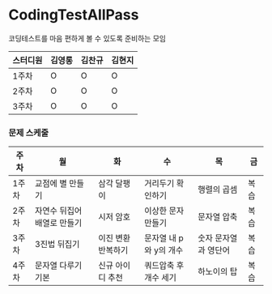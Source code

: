 # CodingTestAllPass
코딩테스트를 마음 편하게 볼 수 있도록 준비하는 모임

스터디원|김영롱|김찬규|김현지|
---|---|---|---|
1주차|O|O|O|
2주차|O|O|O|
3주차|O|O|O|

### 문제 스케줄
주차|월|화|수|목|금
---|---|---|---|---|---|
1주차|교점에 별 만들기|삼각 달팽이|거리두기 확인하기|행렬의 곱셈|복습
2주차|자연수 뒤집어 배열로 만들기|시저 암호|이상한 문자 만들기|문자열 압축|복습
3주차|3진법 뒤집기|이진 변환 반복하기|문자열 내 p와 y의 개수|숫자 문자열과 영단어|복습
4주차|문자열 다루기 기본|신규 아이디 추천|쿼드압축 후 개수 세기|하노이의 탑|복습
